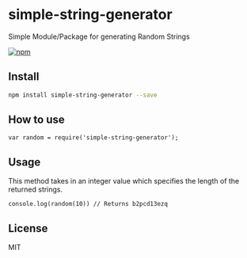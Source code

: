 # simple-string-generator
Simple Module/Package for generating Random Strings

[![npm](https://badgen.net/npm/v/simple-string-generator)](https://www.npmjs.com/package/simple-string-generator)

## Install
```sh
npm install simple-string-generator --save
```

## How to use
```
var random = require('simple-string-generator');
```

## Usage
This method takes in an integer value which specifies the length of the returned strings.

```
console.log(random(10)) // Returns b2pcd13ezq
```

## License
MIT
